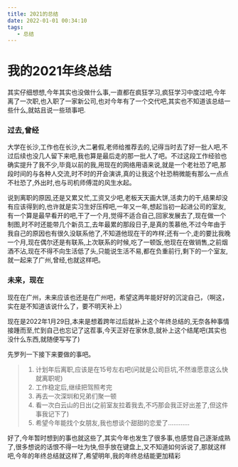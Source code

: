 ```yaml
---
title: 2021的总结
date: 2022-01-01 00:34:10
tags: 
   - 总结
---
```


# 我的2021年终总结

其实仔细想想,今年其实也没做什么事,一直都在疯狂学习,疯狂学习中度过吧,今年离了一次职,也入职了一家新公司,也对今年有了一个交代吧,其实也不知道该总结一些什么,就姑且说一些琐事吧.



### 过去,曾经

大学在长沙,工作也在长沙,大二暑假,老师给推荐去的,记得当时去了好一批人吧,不过后续也没几人留下来吧,我也算是最后走的那一批人了吧。不过这段工作经验也确实提升了我不少,毕竟以前的我,用现在的网络用语来说,就是一个老社恐了吧,那段时间的与各种人交流,时不时的开会演讲,真的让我这个社恐稍微能有那么一点点不社恐了,外出时,也与司机师傅混的风生水起。

说到离职的原因,还是又累又忙,工资又少吧,老板天天画大饼,活卖力的干,结果却没有应该得到的,也许就是实习生好压榨吧,一年又一年,想起当初一起进公司的室友,有一个算是最早看开的吧,干了一个月,觉得不适合自己,回家发展去了,现在做一个制图,时不时还能带几个新员工,去年最累的那段日子,是真的羡慕他,不过今年由于我自己的原因也有很久没联系他了,不知道他现在干的咋样;还有一个,走的要比我晚一个月,现在偶尔还是有联系,上次联系的时候,吃了一顿饭,他现在在做销售,之前烟酒不沾,现在不得不向生活低了头,只能说生活不易,都在负重前行,剩下的一个室友,就一起来了广州,曾经,也就这样吧。

### 未来，现在

现在在广州，未来应该也还是在广州吧，希望这两年能好好的沉淀自己，（啊这，实在是不知道该说什么了，要不明天补上）

现在是2022年1月29日,本来是想着跨年过后就补上这个年终总结的,无奈各种事情接踵而至,忙到自己也忘记了这茬事,今天正好在家休息,就补上这个结尾吧(其实也没什么东西,就随便写写了)

先罗列一下接下来要做的事吧。

> 1. 计划年后离职,应该是在15号左右吧(问就是公司巨坑,不然谁愿意这么快就离职呢)
> 2. 工作稳定后,继续把驾照考完
> 3. 再去一次深圳和兄弟们聚一顿
> 4. 看一次白云山的日出(之前室友拉着我去,不巧那会我正好出差了,但这件事我记下了)
> 5. 希望今年能找个女朋友,我也想谈个甜甜的恋爱了............

好了,今年暂时想到的事也就这些了,其实今年也发生了很多事,也感觉自己逐渐成熟了,很多想说的话恨不得一吐为快,但手放在键盘上,又不知道如何诉说了,那就这样吧,今年的年终总结就这样了,希望明年,我的年终总结能更加精彩